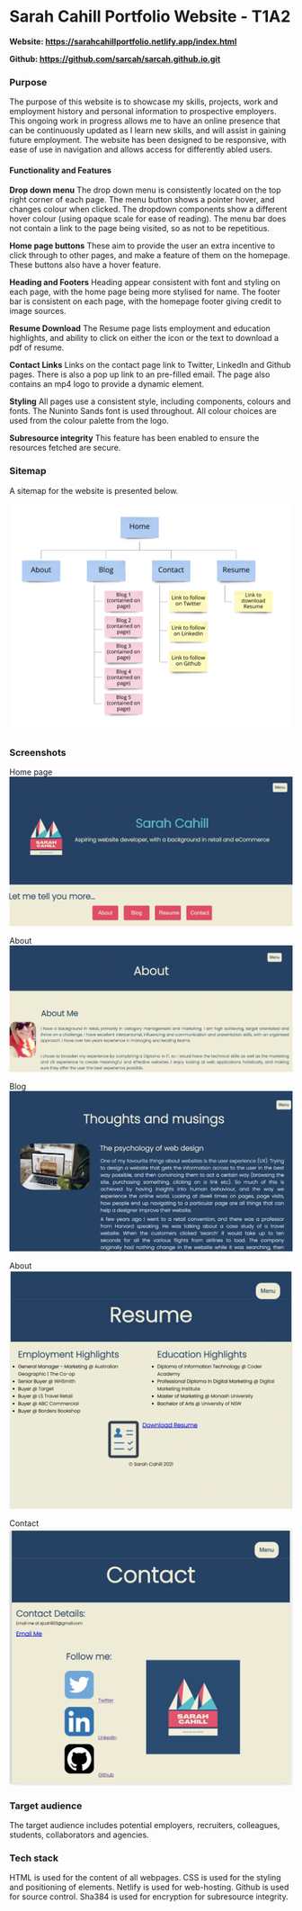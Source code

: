 # Sarah Cahill Portfolio Website - T1A2

**Website: https://sarahcahillportfolio.netlify.app/index.html**

**Github: https://github.com/sarcah/sarcah.github.io.git**

### Purpose
The purpose of this website is to showcase my skills, projects, work and employment history and personal information to prospective employers. This ongoing work in progress allows me to have an online presence that can be continuously updated as I learn new skills, and will assist in gaining future employment. The website has been designed to be responsive, with ease of use in navigation and allows access for differently abled users.

#### Functionality and Features
**Drop down menu**
The drop down menu is consistently located on the top right corner of each page. The menu button shows a pointer hover, and changes colour when clicked. The dropdown components show a different hover colour (using opaque scale for ease of reading). The menu bar does not contain a link to the page being visited, so as not to be repetitious. 

**Home page buttons**
These aim to provide the user an extra incentive to click through to other pages, and make a feature of them on the homepage. These buttons also have a hover feature.

**Heading and Footers**
Heading appear consistent with font and styling on each page, with the home page being more stylised for name.
The footer bar is consistent on each page, with the homepage footer giving credit to image sources. 

**Resume Download**
The Resume page lists employment and education highlights, and ability to click on either the icon or the text to download a pdf of resume.

**Contact Links**
Links on the contact page link to Twitter, LinkedIn and Github pages. There is also a pop up link to an pre-filled email. The page also contains an mp4 logo to provide a dynamic element.

**Styling**
All pages use a consistent style, including components, colours and fonts. The Nuninto Sands font is used throughout. All colour choices are used from the colour palette from the logo.

**Subresource integrity**
This feature has been enabled to ensure the resources fetched are secure. 

### Sitemap
A sitemap for the website is presented below.

![sitemap](/img/sitemap.png)

### Screenshots
Home page
![Home page](/img/screenshot_home.png)

About
![About page](/img/screenshot_about.png)

Blog
![Blog page](/img/screenshot_blog.png)

About
![Resume page](/img/screenshot_resume.png)

Contact
![About page](/img/screenshot_contact.png)

### Target audience
The target audience includes potential employers, recruiters, colleagues, students, collaborators and agencies.


### Tech stack
HTML is used for the content of all webpages.
CSS is used for the styling and positioning of elements.
Netlify is used for web-hosting.
Github is used for source control.
Sha384 is used for encryption for subresource integrity.